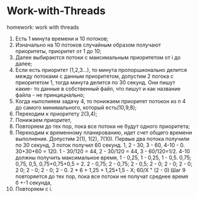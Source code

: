 # Work-with-Threads
homework: work with threads

1. Есть 1 минута времени и 10 потоков;
2. Изначально на 10 потоков случайным образом получают приоритеты,
приоритет от 1 до 10;
3. Далее выбираются потоки с маисимальным приоритетом от і до далее;
4. Если есть приоритет (1,2,3…), то минута пропоршионально делится
между потоками с данным приоритетом, допустим 2 погока с
приоритетом 1, тогда минута делится по 30 секунд. Они пишут какие-
то данные в собственный файл, что пишут и как название файла - не
принцицнально;
5. Когда ныполияем задачу 4, то понижаем приоритет потокон из п 4 до
самого минимального, который есть(10,9,8);
6. Переходим к приоритету 2(3,4);
7. Понижаем приоритет,
8. Повторяем до тех пор, пока все потоки не будут одного приоритета;
9. Переходим к временному планированию, идет счет общего времени
выполнения. Допустим 2(1), 1(2), 7(10). Первые два потока получили
по 30 секунд, 3 поток получил 60 секунд. 1, 2 - 30, 3 - 60, 4-10 - 0.
30+30+60 = 120. 1 - 30/120 = 44, 2 - 30/120 = 44, 3 - 60/120=1/2. 4-10
должны получить максимальное время, 1 - 0,25, 1 - 0,25, 1 - 0,5. 0,75;
0,75, 0,5, 0,75+0,75+0,5 = 2. 2 - 0,75; 2 - 0,75; 2 - 0,5; 2 - 0; 2 - 0; 2 - 0; 2
0; 2 - 0; 2 - 0; 2 - 0. 2 * 6 + 1,25 + 1,25+1,5 - X; 60/X " (2 - 0) Шаг 9
повторяется до тех пор, пока все потоки не получат среднее время б +-1
секунда,
10. Повторяем с і.

